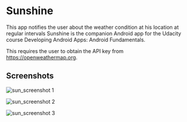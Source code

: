 # Sunshine

This app notifies the user about the weather condition at his location at regular intervals
Sunshine is the companion Android app for the Udacity course Developing Android Apps: Android Fundamentals.

This requires the user to obtain the API key from https://openweathermap.org.


## Screenshots

![sun_screenshot 1](https://user-images.githubusercontent.com/18039638/30028174-aa263448-91a1-11e7-9db1-5463b66d4a8d.JPG)

![sun_screenshot 2](https://user-images.githubusercontent.com/18039638/30028172-a9e403a2-91a1-11e7-9a6b-2ad34f2d2cc1.JPG)

![sun_screenshot 3](https://user-images.githubusercontent.com/18039638/30028173-aa10bac8-91a1-11e7-9a63-f49c22db1d06.JPG)

